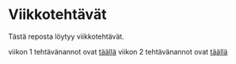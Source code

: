 # Viikkotehtävät

Tästä reposta löytyy viikkotehtävät.

viikon 1 tehtävänannot ovat [täällä](viikko1/tehtävänanto.md)
viikon 2 tehtävänannot ovat [täällä](viikko2/tehtävänanto.md)
